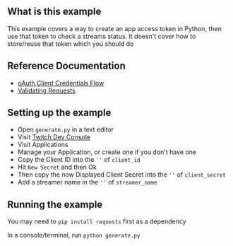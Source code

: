 ## What is this example

This example covers a way to create an app access token in Python, then use that token to check a streams status.
It doesn't cover how to store/reuse that token which you should do

## Reference Documentation

- [oAuth Client Credentials Flow](https://dev.twitch.tv/docs/authentication/getting-tokens-oauth#oauth-client-credentials-flow)
- [Validating Requests](https://dev.twitch.tv/docs/authentication#validating-requests)

## Setting up the example

- Open `generate.py` in a text editor
- Visit [Twitch Dev Console](https://dev.twitch.tv/console/)
- Visit Applications
- Manage your Application, or create one if you don't have one
- Copy the Client ID into the `''` of `client_id`
- Hit `New Secret` and then Ok
- Then copy the now Displayed Client Secret into the `''` of `client_secret`
- Add a streamer name in the `''` of `streamer_name`

## Running the example

You may need to `pip install requests` first as a dependency

In a console/terminal, run `python generate.py`

